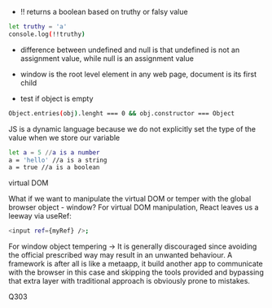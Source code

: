 - !! returns a boolean based on truthy or falsy value
```sh
let truthy = 'a'
console.log(!!truthy)
```

- difference between undefined and null is that undefined is not an assignment value, while null is an assignment value

- window is the root level element in any web page, document is its first child

- test if object is empty
```sh
Object.entries(obj).lenght === 0 && obj.constructor === Object
```



JS is a dynamic language because we do not explicitly set the type of the value when we store our variable

```sh
let a = 5 //a is a number
a = 'hello' //a is a string
a = true //a is a boolean
```



virtual DOM

What if we want to manipulate the virtual DOM or temper with the global browser object - window?
For virtual DOM manipulation, React leaves us a leeway via useRef:
```sh
<input ref={myRef} />;
```

For window object tempering -> It is generally discouraged since avoiding the official prescribed way may result in an unwanted behaviour. A framework is after all is like a metaapp, it build another app to communicate with the browser in this case and skipping the tools provided and bypassing that extra layer with traditional approach is obviously prone to mistakes.

Q303